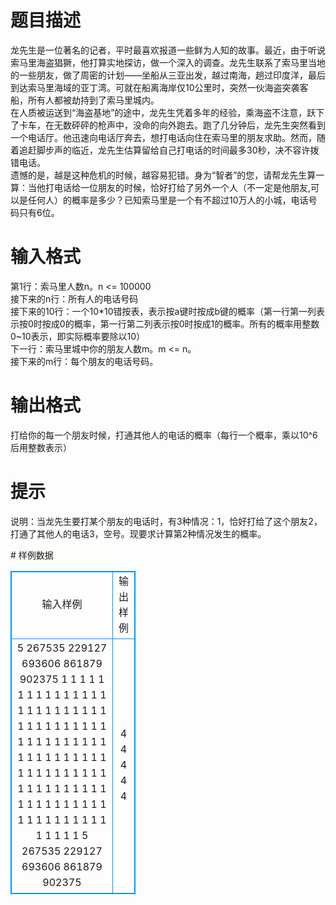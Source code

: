 # 

 
 # 题目描述 
<p>
龙先生是一位著名的记者，平时最喜欢报道一些鲜为人知的故事。最近，由于听说索马里海盗猖獗，他打算实地探访，做一个深入的调查。龙先生联系了索马里当地的一些朋友，做了周密的计划——坐船从三亚出发，越过南海，趟过印度洋，最后到达索马里海域的亚丁湾。可就在船离海岸仅10公里时，突然一伙海盗突袭客船，所有人都被劫持到了索马里城内。<br>在人质被运送到“海盗基地”的途中，龙先生凭着多年的经验，乘海盗不注意，跃下了卡车，在无数砰砰的枪声中，没命的向外跑去。跑了几分钟后，龙先生突然看到一个电话厅。他迅速向电话厅奔去，想打电话向住在索马里的朋友求助。然而，随着追赶脚步声的临近，龙先生估算留给自己打电话的时间最多30秒，决不容许拨错电话。<br>遗憾的是，越是这种危机的时候，越容易犯错。身为“智者”的您，请帮龙先生算一算：当他打电话给一位朋友的时候，恰好打给了另外一个人（不一定是他朋友,可以是任何人）的概率是多少？已知索马里是一个有不超过10万人的小城，电话号码只有6位。 <br></p> 

 
 # 输入格式 
<p>
第1行：索马里人数n。n <= 100000<br>接下来的n行：所有人的电话号码<br>接下来的10行：一个10*10错按表，表示按a键时按成b键的概率（第一行第一列表示按0时按成0的概率，第一行第二列表示按0时按成1的概率。所有的概率用整数0~10表示，即实际概率要除以10）<br>下一行：索马里城中你的朋友人数m。m <= n。<br>接下来的m行：每个朋友的电话号码。<br></p> 

 
 # 输出格式 
<p>
打给你的每一个朋友时候，打通其他人的电话的概率（每行一个概率，乘以10^6 后用整数表示） <br></p> 

 
 # 提示 
<p>
说明：当龙先生要打某个朋友的电话时，有3种情况：1，恰好打给了这个朋友2，打通了其他人的电话3，空号。现要求计算第2种情况发生的概率。<br></p> 
# 样例数据
<style>
        table,table tr th, table tr td { border:1px solid #0094ff; }
        table { width: 200px; min-height: 25px; line-height: 25px; text-align: center; border-collapse: collapse;}   
    </style>
<table>
	<tr>
		<td>输入样例</td>
		<td>输出样例</td>
	</tr>
<tr><td>5
267535
229127
693606
861879
902375
1 1 1 1 1 1 1 1 1 1
1 1 1 1 1 1 1 1 1 1
1 1 1 1 1 1 1 1 1 1
1 1 1 1 1 1 1 1 1 1
1 1 1 1 1 1 1 1 1 1
1 1 1 1 1 1 1 1 1 1
1 1 1 1 1 1 1 1 1 1
1 1 1 1 1 1 1 1 1 1
1 1 1 1 1 1 1 1 1 1
1 1 1 1 1 1 1 1 1 1
5
267535
229127
693606
861879
902375
</td><td>4
4
4
4
4
</td></tr></table>
